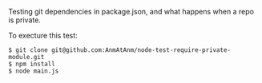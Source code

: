 Testing git dependencies in package.json, and what happens when a repo is private.

To execture this test:

    $ git clone git@github.com:AnmAtAnm/node-test-require-private-module.git
    $ npm install
    $ node main.js

